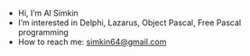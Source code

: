 - Hi, I’m Al Simkin
- I’m interested in Delphi, Lazarus, Object Pascal, Free Pascal programming
- How to reach me: simkin64@gmail.com

<!---
alsimkin/alsimkin is a ✨ special ✨ repository because its `README.md` (this file) appears on your GitHub profile.
You can click the Preview link to take a look at your changes.
--->
